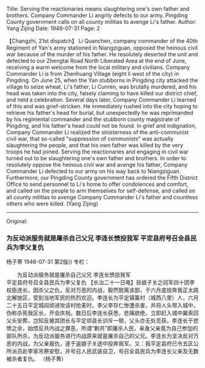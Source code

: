 Title: Serving the reactionaries means slaughtering one's own father and brothers. Company Commander Li angrily defects to our army. Pingding County government calls on all county militias to avenge Li's father.
Author: Yang Zijing
Date: 1946-07-31
Page: 2

【Changzhi, 21st dispatch】 Li Quanchen, company commander of the 40th Regiment of Yan's army stationed in Niangziguan, opposed the heinous civil war because of the murder of his father. He resolutely deserted the unit and defected to our Zhengtai Road North Liberated Area at the end of June, receiving a warm welcome from the local military and civilians. Company Commander Li is from Zhenhuang Village (eight li west of the city) in Pingding. On June 25, when the Yan stubborns in Pingding city attacked the village to seize wheat, Li's father, Li Cunren, was brutally murdered, and his head was taken into the city, falsely claiming to have killed our district chief, and held a celebration. Several days later, Company Commander Li learned of this and was grief-stricken. He immediately rushed into the city hoping to retrieve his father's head for burial, but unexpectedly he was reprimanded by his regimental commander and the stubborn county magistrate of Pingding, and his father's head could not be found. In grief and indignation, Company Commander Li realized the sinisterness of the anti-communist civil war, that so-called "suppression of communists" was actually slaughtering the people, and that his own father was killed by the very troops he had joined. Serving the reactionaries and engaging in civil war turned out to be slaughtering one's own father and brothers. In order to resolutely oppose the heinous civil war and avenge his father, Company Commander Li defected to our army on his way back to Niangziguan. Furthermore, our Pingding County government has ordered the Fifth District Office to send personnel to Li's home to offer condolences and comfort, and called on the people to arm themselves for self-defense, and called on all county militias to avenge Company Commander Li's father and countless others who were killed.
                                                (Yang Zijing)



<hr /> 

Original: 


### 为反动派服务就是屠杀自己父兄  李连长愤投我军  平定县府号召全县民兵为李父复仇
杨子菁
1946-07-31
第2版()
专栏：

　　为反动派服务就是屠杀自己父兄
    李连长愤投我军   
    平定县府号召全县民兵为李父复仇
    【长治二十一日电】驻娘子关之阎军四十团李权臣连长，因杀父之仇，反对万恶的内战，毅然脱离该部，于六月底投奔我正太路北解放区，受到当地军民的热烈欢迎。李连长为平定镇簧村（城西八里）人，六月二十五日平定城阎顽进攻该村抢麦时，李父李存仁惨遭杀害，并将人头带入城中，伪称杀死我区长，开会庆祝。数日后李连长获悉，悲痛欲绝，立即赶入城中冀索回父头安葬，岂知反被其团长与平定顽县长训斥一顿，父头亦无处觅获。李连长于悲愤之余，始悟反共内战之罪恶，所谓“剿共”即屠杀人民，亲身父亲竟为自己参加的部队所杀，为反动派服务进行内战原来就是屠杀自己的父兄。李连长为坚决反对万恶的内战，为父亲报仇，遂于返娘子关途中投奔我军。又：我平定县府已令五区公所派员赴李家吊祭安慰，并号召人民武装自卫，号召全县民兵为李连长父亲及无数被杀者复仇。                            （杨子菁）
